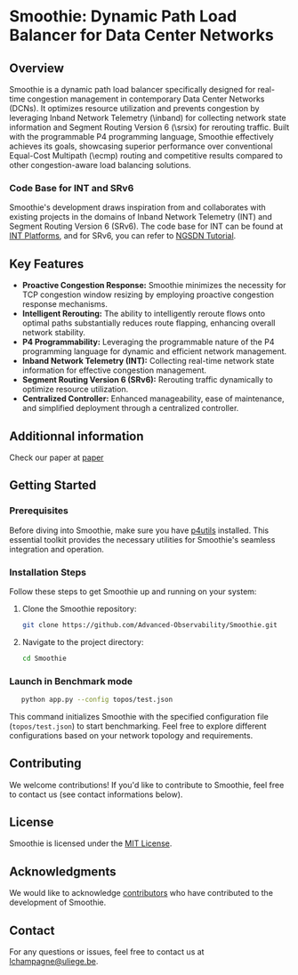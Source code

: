 # Smoothie: Dynamic Path Load Balancer for Data Center Networks

## Overview

Smoothie is a dynamic path load balancer specifically designed for real-time congestion management in contemporary Data Center Networks (DCNs). It optimizes resource utilization and prevents congestion by leveraging Inband Network Telemetry (\inband) for collecting network state information and Segment Routing Version 6 (\srsix) for rerouting traffic. Built with the programmable P4 programming language, Smoothie effectively achieves its goals, showcasing superior performance over conventional Equal-Cost Multipath (\ecmp) routing and competitive results compared to other congestion-aware load balancing solutions.

### Code Base for INT and SRv6

Smoothie's development draws inspiration from and collaborates with existing projects in the domains of Inband Network Telemetry (INT) and Segment Routing Version 6 (SRv6). The code base for INT can be found at [INT Platforms](https://github.com/GEANT-DataPlaneProgramming/int-platforms), and for SRv6, you can refer to [NGSDN Tutorial](https://github.com/opennetworkinglab/ngsdn-tutorial).

## Key Features

- **Proactive Congestion Response:** Smoothie minimizes the necessity for TCP congestion window resizing by employing proactive congestion response mechanisms.
- **Intelligent Rerouting:** The ability to intelligently reroute flows onto optimal paths substantially reduces route flapping, enhancing overall network stability.
- **P4 Programmability:** Leveraging the programmable nature of the P4 programming language for dynamic and efficient network management.
- **Inband Network Telemetry (INT):** Collecting real-time network state information for effective congestion management.
- **Segment Routing Version 6 (SRv6):** Rerouting traffic dynamically to optimize resource utilization.
- **Centralized Controller:** Enhanced manageability, ease of maintenance, and simplified deployment through a centralized controller.

## Additionnal information

Check our paper at [paper](link-to-paper)

## Getting Started

### Prerequisites

Before diving into Smoothie, make sure you have [p4utils](https://github.com/nsg-ethz/p4-utils) installed. This essential toolkit provides the necessary utilities for Smoothie's seamless integration and operation.

### Installation Steps

Follow these steps to get Smoothie up and running on your system:

1. Clone the Smoothie repository:

   ```bash
   git clone https://github.com/Advanced-Observability/Smoothie.git
   ```
2. Navigate to the project directory:

    ```bash
   cd Smoothie
   ```
### Launch in Benchmark mode

```bash
   python app.py --config topos/test.json
```

This command initializes Smoothie with the specified configuration file (`topos/test.json`) to start benchmarking. Feel free to explore different configurations based on your network topology and requirements.

## Contributing

We welcome contributions! If you'd like to contribute to Smoothie, feel free to contact us (see contact informations below).

## License

Smoothie is licensed under the [MIT License](link-to-license).

## Acknowledgments

We would like to acknowledge [contributors](https://scholar.google.com/citations?user=NFa1AfIAAAAJ&hl=en) who have contributed to the development of Smoothie.

## Contact

For any questions or issues, feel free to contact us at [lchampagne@uliege.be](mailto:lchampagne@uliege.be).